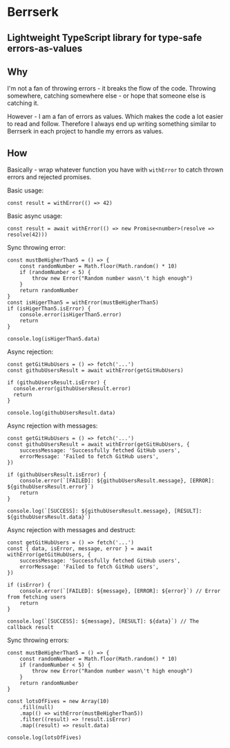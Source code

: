 # Berrserk

## Lightweight TypeScript library for type-safe errors-as-values

## Why

I'm not a fan of throwing errors - it breaks the flow of the code. Throwing somewhere, catching somewhere else - or hope that someone else is catching it.

However - I am a fan of errors as values. Which makes the code a lot easier to read and follow. Therefore I always end up writing something similar to Berrserk in each project to handle my errors as values.

## How

Basically - wrap whatever function you have with `withError` to catch thrown errors and rejected promises.

Basic usage:

```
const result = withError(() => 42)
```

Basic async usage:

```
const result = await withError(() => new Promise<number>(resolve => resolve(42)))
```

Sync throwing error:

```
const mustBeHigherThan5 = () => {
    const randomNumber = Math.floor(Math.random() * 10)
    if (randomNumber < 5) {
        throw new Error("Random number wasn\'t high enough")
    }
    return randomNumber
}
const isHigerThan5 = withError(mustBeHigherThan5)
if (isHigerThan5.isError) {
    console.error(isHigerThan5.error)
    return
}

console.log(isHigerThan5.data)
```

Async rejection:

```
const getGitHubUsers = () => fetch('...')
const githubUsersResult = await withError(getGitHubUsers)

if (githubUsersResult.isError) {
  console.error(githubUsersResult.error)
  return
}

console.log(githubUsersResult.data)
```

Async rejection with messages:

```
const getGitHubUsers = () => fetch('...')
const githubUsersResult = await withError(getGitHubUsers, {
    successMessage: 'Successfully fetched GitHub users',
    errorMessage: 'Failed to fetch GitHub users',
})

if (githubUsersResult.isError) {
    console.error(`[FAILED]: ${githubUsersResult.message}, [ERROR]: ${githubUsersResult.error}`)
    return
}

console.log(`[SUCCESS]: ${githubUsersResult.message}, [RESULT]: ${githubUsersResult.data}`)
```

Async rejection with messages and destruct:

```
const getGitHubUsers = () => fetch('...')
const { data, isError, message, error } = await withError(getGitHubUsers, {
    successMessage: 'Successfully fetched GitHub users',
    errorMessage: 'Failed to fetch GitHub users',
})

if (isError) {
    console.error(`[FAILED]: ${message}, [ERROR]: ${error}`) // Error from fetching users
    return
}

console.log(`[SUCCESS]: ${message}, [RESULT]: ${data}`) // The callback result
```

Sync throwing errors:

```
const mustBeHigherThan5 = () => {
    const randomNumber = Math.floor(Math.random() * 10)
    if (randomNumber < 5) {
        throw new Error("Random number wasn\'t high enough")
    }
    return randomNumber
}

const lotsOfFives = new Array(10)
    .fill(null)
    .map(() => withError(mustBeHigherThan5))
    .filter((result) => !result.isError)
    .map((result) => result.data)

console.log(lotsOfFives)
```
